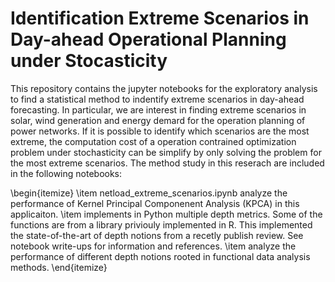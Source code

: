 # Identification Extreme Scenarios in Day-ahead Operational Planning under Stocasticity

This repository contains the jupyter notebooks for the exploratory analysis to find a statistical method to indentify extreme scenarios in day-ahead forecasting. In particular, we are interest in finding extreme scenarios in solar, wind generation and energy demard for the operation planning of power networks. If it is possible to identify which scenarios are the most extreme, the computation cost of a operation contrained optimization problem under stochasticity can be simplify by only solving the problem for the most extreme scenarios. The method study in this reserach are included in the following notebooks:

\begin{itemize}
  \item netload_extreme_scenarios.ipynb analyze the performance of Kernel Principal Componenent Analysis (KPCA) in this applicaiton.
  \item implements in Python multiple depth metrics. Some of the functions are from a library priviouly implemented in R. This implemented the state-of-the-art of depth notions from a recetly publish review. See notebook write-ups for information and references.
  \item analyze the performance of different depth notions rooted in functional data analysis methods.
\end{itemize}
